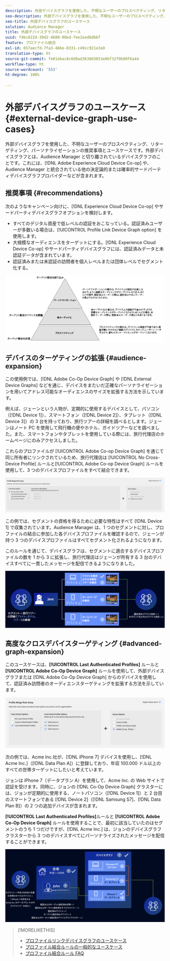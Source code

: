 ```yaml
---
description: 外部デバイスグラフを使用した、不明なユーザーのプロスペクティング、リターゲティング、パーソナライゼーションの推奨事項とユースケースです。外部デバイスグラフとは、Audience Manager と切り離されているデバイスグラフのことです。これには、Adobe Experience Cloud Device Co-op や、Audience Manager と統合されている他の決定論的または確率的サードパーティデバイスグラフプロバイダーなどが含まれます。
seo-description: 外部デバイスグラフを使用した、不明なユーザーのプロスペクティング、リターゲティング、パーソナライゼーションの推奨事項とユースケースです。外部デバイスグラフとは、Audience Manager と切り離されているデバイスグラフのことです。これには、Adobe Experience Cloud Device Co-op や、Audience Manager と統合されている他の決定論的または確率的サードパーティデバイスグラフプロバイダーなどが含まれます。
seo-title: 外部デバイスグラフのユースケース
solution: Audience Manager
title: 外部デバイスグラフのユースケース
uuid: f4bc822d-39d2-4680-90ed-7ee2ead6db6f
feature: プロファイル結合
exl-id: 657aecfd-7fa3-466e-8331-c49cc921e3a9
translation-type: ht
source-git-commit: fe01ebac8c0d0ad3630d3853e0bf32f0b00f6a44
workflow-type: ht
source-wordcount: '553'
ht-degree: 100%

---
```


# 外部デバイスグラフのユースケース {#external-device-graph-use-cases}

外部デバイスグラフを使用した、不明なユーザーのプロスペクティング、リターゲティング、パーソナライゼーションの推奨事項とユースケースです。外部デバイスグラフとは、Audience Manager と切り離されているデバイスグラフのことです。これには、[!DNL Adobe Experience Cloud Device Co-op] や、Audience Manager と統合されている他の決定論的または確率的サードパーティデバイスグラフプロバイダーなどが含まれます。

## 推奨事項 {#recommendations}

次のようなキャンペーン向けに、[!DNL Experience Cloud Device Co-op] やサードパーティデバイスグラフオプションを検討します。

* すべてのデジタル資産で低レベルの認証をおこなっている。認証済みユーザーが多数いる場合は、[!UICONTROL Profile Link Device Graph option] を使用します。
* 大規模なオーディエンスをターゲットにする。[!DNL Experience Cloud Device Co-op] やサードパーティデバイスグラフには、認証済みデータと未認証データが含まれています。
* 認証済みまたは未認証の訪問者を個人レベルまたは団体レベルでセグメント化する。

![](assets/merge-rule-triangle1.png)
<!-- 
## Prospecting/Branding Use Case {#prospecting-branding-use-cases}

A branding campaign is designed to reach as many people as possible. It places few limits on segment qualification. But, these campaigns can waste budget and impressions by constantly targeting people who see your content multiple times and don't convert. A [!UICONTROL Profile Merge] rule that uses the [!DNL Device Co-op] or third-party option can help you create an efficient branding campaign. For example, you can add these unknown users to a "not in-market" segment after seeing them across multiple devices for your set frequency cap.

<table id="table_00F6EED172574E80A38CADA8A92A23B1"> 
 <thead> 
  <tr> 
   <th colname="col1" class="entry"> Use Case </th> 
   <th colname="col2" class="entry"> Description </th> 
  </tr> 
 </thead>
 <tbody> 
  <tr> 
   <td colname="col1"> <p> <b>Conditions</b> </p> </td> 
   <td colname="col2">This use case assumes these conditions: <p> 
     <ul id="ul_F5CA7EE525774F7EBA5FBB5F94E4EDC8"> 
      <li id="li_81AE304924724146A24FAB5B6533AD8E">You want to deliver a maximum of 10 impressions to an anonymous user for a specific ad campaign. </li> 
      <li id="li_E371F989735245B0B82433DE240D56D0">A user has 4 devices and may or may not have authenticated on your site. </li> 
      <li id="li_9231ABE15CA249E6B79D8BF0E511FD33">An anonymous user sees the ad a total of 10 times while browsing in an unauthenticated state on their current device and 3 devices linked to the current device by an external device graph. </li> 
      <li id="li_8C276C07019C49EFA3A0D0D54CF73C31">You have defined an <span class="keyword"> Audience Manager</span> segment to qualify anonymous users after they have seen 10 impressions. </li> 
     </ul> </p> </td> 
  </tr> 
  <tr> 
   <td colname="col1"> <p> <b>Results</b> </p> </td> 
   <td colname="col2"> <p>Given these conditions, <span class="keyword"> Audience Manager</span>: </p> <p> 
     <ul id="ul_8E988B1005324526BC6DC6637BBACCFB"> 
      <li id="li_C9DD546754914BACB8F4C92C7D4ED70E">Merges the anonymous, unauthenticated activity collected from the current device and the 3 devices linked by the external device graph (the ad impressions from each device). </li> 
      <li id="li_FB55CB9116074525BA30FF062D1136AE">Evaluates the unauthenticated user for segment qualification based on a combination of anonymous activity across all 3 devices linked by the external device graph and the current device. </li> 
      <li id="li_B28EB32F718145A7ABBDAC0AF75E2AFC">Sends the segment to any real-time destination for use as a suppression segment on the current device and all 3 devices linked by the external device graph. </li> 
     </ul> </p> </td> 
  </tr> 
 </tbody> 
</table>

## Retargeting or Site Personalization Use Case {#retargeting-use-case}

These strategies are designed to bring an unauthenticated or unknown user back to your site or personalize their browsing experience while they're on-site.

<table id="table_0EE2052AA3E744B3B76036FC06B5A453"> 
 <thead> 
  <tr> 
   <th colname="col1" class="entry"> Use Case </th> 
   <th colname="col2" class="entry"> Description </th> 
  </tr> 
 </thead>
 <tbody> 
  <tr> 
   <td colname="col1"> <p> <b>Conditions</b> </p> </td> 
   <td colname="col2">This use case assumes these conditions: <p> 
     <ul id="ul_FD0B869B4AF3453FAEC9BA3A45ABF039"> 
      <li id="li_8E30BAED42E94AB3B81FCB1C7464E5FC">You want to deliver a personalized on-site and/or off-site experience to an anonymous user based on their activity on your site while in an unauthenticated state. </li> 
      <li id="li_3DBE53BA94324F1BA1C52A37AD4E426C">A user has multiple devices and may or may not have authenticated to your site. </li> 
      <li id="li_F867AFBDC1A54CD6A68AB0EC196E27C9">A user views multiple pages on your site while browsing in an unauthenticated state on their current device and 3 other devices linked by an external device graph. </li> 
      <li id="li_7E35D77949CE4E69BD51655AA4C40BEE">You have defined an <span class="keyword"> Audience Manager</span> segment to qualify users after they have viewed multiple pages on your site while browsing in an unauthenticated state.</li>
     </ul> </p> </td> 
  </tr> 
  <tr> 
   <td colname="col1"> <p> <b>Results</b> </p> </td> 
   <td colname="col2"> <p>Given these conditions, <span class="wintitle"> Audience Manager</span>: </p> <p> 
     <ul id="ul_301339426B0643B295DC5B17E1939CFB"> 
      <li id="li_7E8BC3B179804F4A929497DE81E76911">Merges the anonymous, unauthenticated activity collected from the current devices and the 3 devices linked by the external device graph (the multiple page views from each device). </li> 
      <li id="li_803EFD58AA124A5BBC8279C4DC695544">Evaluates the unauthenticated user for segment qualification based on a combination of anonymous activity across all 3 devices linked by the external device graph and the current device. </li> 
      <li id="li_98D749268CC5456CBC9CF3BF5EB91BA8">Sends the segment to any real-time destination to deliver a personalized on-site and/or off-site experience across the current device and all 3 devices linked by the external device graph. </li>
     </ul> </p> </td>
  </tr>
 </tbody>
</table> -->

## デバイスのターゲティングの拡張 {#audience-expansion}

この使用例では、[!DNL Adobe Co-Op Device Graph] や [!DNL External Device Graphs] などを通じ、デバイスをまたいだ正確なパーソナライゼーションを用いてアドレス可能なオーディエンスのサイズを拡張する方法を示していま す。

例えば、ジェーンという人物が、定期的に使用するデバイスとして、パソコン（[!DNL Device 1]）、スマートフォン（[!DNL Device 2]）、タブレット（[!DNL Device 3]）の 3 台を持っており、旅行ツアーの詳細を調べるとします。ジェーンはノート PC を使用して飛行機の便やホテル、ガイドツアーなどを調べました。また、スマートフォンやタブレットを使用している際には、旅行代理店のホームページにのみアクセスしました。

これらのプロファイルが [!UICONTROL Adobe Co-op Device Graph] を通じて同じ所有者にリンクされているため、旅行代理店は [!UICONTROL No Cross-Device Profile] ルールと[!UICONTROL Adobe Co-op Device Graph] ルールを使用して、3 つのデバイスプロファイルをすべて結合できます。

![audience-expansion-rule](assets/audience-expansion-rule.png)

この例では、セグメントの資格を得るために必要な特性はすべて [!DNL Device 1] で収集されています。Audience Manager は、1 つのセグメントに対し、プロファイルの結合に参加した各デバイスプロファイルを確認するので、ジェーンが持つ 3 つのデバイスプロファイルはすべてセグメント化されるようになります。

このルールを通じて、デバイスグラフは、セグメントに適合するデバイスプロファイルの数を 1 から 3 に拡張し、旅行代理店はジェーンが所有する 3 台のデバイスすべてに一貫したメッセージを配信できるようになりました。

![audience-expansion](assets/audience-expansion.png)

## 高度なクロスデバイスターゲティング {#advanced-graph-expansion}

このユースケースは、**[!UICONTROL Last Authenticated Profiles]** ルールと **[!UICONTROL Adobe Co-Op Device Graph]** ルールを使用して、外部デバイスグラフまたは [!DNL Adobe Co-Op Device Graph] からのデバイスを使用して、認証済み訪問者のオーディエンスターゲティングを拡張する方法を示しています。

![last-device-graph](assets/last-device-coop.png)

次の例では、Acme Inc.社が、[!DNL iPhone 7] デバイスを使用し、[!DNL Acme Inc.]（[!DNL Data Plan A]）に登録しており、年収 100.000 ドル以上のすべての世帯ターゲットにしたいと考えています。

ジョンは iPhone 7（データプラン A）を使用して、Acme Inc. の Web サイトで認証を受けます。同時に、ジョンの [!DNL Co-Op Device Graph] クラスターには、ジョンが定期的に使用する、ノートパソコン（[!DNL Device 1]）と 2 台目のスマートフォンである [!DNL Device 2]（[!DNL Samsung S7]、[!DNL Data Plan B]）の 2 つの追加デバイスが含まれます。

**[!UICONTROL Last Authenticated Profiles]**&#x200B;ルールと **[!UICONTROL Adobe Co-Op Device Graph]** ルールを使用することで、最初に該当していたのはセグメントのうち 1 つだけですが、[!DNL Acme Inc.] は、ジョンのデバイスグラフクラスターから 3 つのデバイスすべてにパーソナライズされたメッセージを配信することができます。

![advanced-graph-expansion](assets/advanced-device-graph-expansion.png)

>[!MORELIKETHIS]
>
>* [プロファイルリンクデバイスグラフのユースケース](profile-link-use-case.md)
>* [プロファイル結合ルールの一般的なユースケース](merge-rule-targeting-options.md)
>* [プロファイル結合ルール FAQ](../../faq/faq-profile-merge.md)

